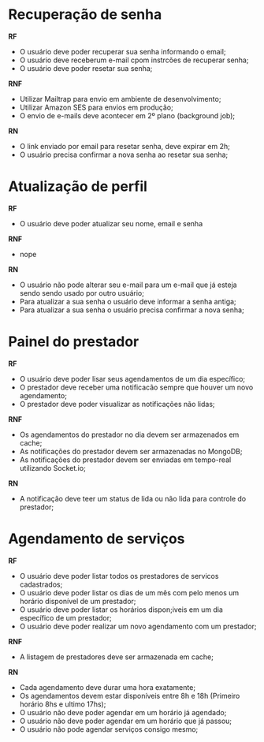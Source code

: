 # Recuperação de senha

**RF**

- O usuário deve poder recuperar sua senha informando o email;
- O usuário deve receberum e-mail cpom instrcões de recuperar senha;
- O usuário deve poder resetar sua senha;

**RNF**

- Utilizar Mailtrap para envio em ambiente de desenvolvimento;
- Utilizar Amazon SES para envios em produção;
- O envio de e-mails deve acontecer em 2º plano (background job);

**RN**

- O link enviado por email para resetar senha, deve expirar em 2h;
- O usuário precisa confirmar a nova senha ao resetar sua senha;

# Atualização de perfil

**RF**

- O usuário deve poder atualizar seu nome, email e senha

**RNF**

- nope

**RN**

- O usuário não pode alterar seu e-mail para um e-mail que já esteja sendo sendo usado por outro usuário;
- Para atualizar a sua senha o usuário deve informar a senha antiga;
- Para atualizar a sua senha o usuário precisa confirmar a nova senha;

# Painel do prestador

**RF**

- O usuário deve poder lisar seus agendamentos de um dia específico;
- O prestador deve receber uma notificacão sempre que houver um novo agendamento;
- O prestador deve poder visualizar as notificações não lidas;

**RNF**

- Os agendamentos do prestador no dia devem ser armazenados em cache;
- As notificações do prestador devem ser armazenadas no MongoDB;
- As notificações do prestador devem ser enviadas em tempo-real utilizando Socket.io;

**RN**

- A notificação deve teer um status de lida ou não lida para controle do prestador;

# Agendamento de serviços

**RF**

- O usuário deve poder listar todos os prestadores de servicos cadastrados;
- O usuário deve poder listar os dias de um mês com pelo menos um horário disponível de um prestador;
- O usuário deve poder listar os horários dispon;iveis em um dia específico de um prestador;
- O usuário deve poder realizar um novo agendamento com um prestador;

**RNF**

- A listagem de prestadores deve ser armazenada em cache;

**RN**

- Cada agendamento deve durar uma hora exatamente;
- Os agendamentos devem estar disponíveis entre 8h e 18h (Primeiro horário 8hs e ultimo 17hs);
- O usuário não deve poder agendar em um horário já agendado;
- O usuário não deve poder agendar em um horário que já passou;
- O usuário não pode agendar serviços consigo mesmo;
